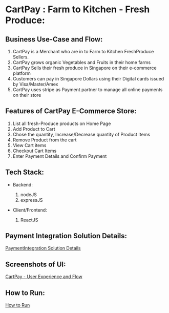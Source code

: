 # CartPay : Farm to Kitchen - Fresh Produce:

## Business Use-Case and Flow:

1. CartPay is a Merchant who are in to Farm to Kitchen FreshProduce Sellers.
2. CartPay grows organic Vegetables and Fruits in their home farms
3. CartPay Sells their fresh produce in Singapore on their e-commerce platform
4. Customers can pay in Singapore Dollars using their Digital cards issued by Visa/Master/Amex
5. CartPay uses stripe as Payment partner to manage all online payments on their store

## Features of CartPay E-Commerce Store:

1. List all fresh-Produce products on Home Page
2. Add Product to Cart
3. Chose the quantity, Increase/Decrease quantity of Product Items
4. Remove Product from the cart
5. View Cart items
6. Checkout Cart Items
7. Enter Payment Details and Confirm Payment

## Tech Stack:

 - Backend: 
    1. nodeJS
    2. expressJS

 - Client/Frontend:
    1. ReactJS   

## Payment Integration Solution Details:

[PaymentIntegration Solution Details](./PaymentIntegrationSolution.md)

## Screenshots of UI:

[CartPay - User Experience and Flow](./CartPayUserExperience.md)

## How to Run:

[How to Run](./HowToRun.md)



